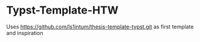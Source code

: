 # Typst-Template-HTW

Uses https://github.com/ls1intum/thesis-template-typst.git as first template and inspiration
